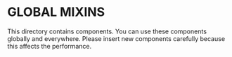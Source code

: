 # GLOBAL MIXINS

This directory contains components.
You can use these components globally and everywhere. Please insert new components carefully because this affects the performance.
